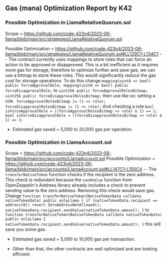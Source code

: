 ## Gas (mana) Optimization Report by K42

### Possible Optimization in LlamaRelativeQuorum.sol
Scope = https://github.com/code-423n4/2023-06-llama/blob/main/src/strategies/LlamaRelativeQuorum.sol

Possible Optimization = https://github.com/code-423n4/2023-06-llama/blob/main/src/strategies/LlamaRelativeQuorum.sol#LL129C1-L134C1
-- The contract currently uses mappings to store roles that can force an action to be approved or disapproved. This is a bit inefficient as it requires more gas for storage, therefore to optimize further and save gas, we can use a bitmap to store these roles. This would significantly reduce the gas cost for storage operations.
To do this change ``mapping(uint8 => bool) public forceApprovalRole;
mapping(uint8 => bool) public forceDisapprovalRole;`` to ``uint256 public forceApprovalRolesBitmap;
uint256 public forceDisapprovalRolesBitmap;`` then use like so: setting a role ``
forceApprovalRolesBitmap |= (1 << role);
forceDisapprovalRolesBitmap |= (1 << role);``
And checking a role
``bool isForceApprovalRole = ((forceApprovalRolesBitmap >> role) & 1) == 1;
bool isForceDisapprovalRole = ((forceDisapprovalRolesBitmap >> role) & 1) == 1;``

- Estimated gas saved =  5,000 to 20,000 gas per operation.

### Possible Optimization in LlamaAccount.sol
Scope = https://github.com/code-423n4/2023-06-llama/blob/main/src/accounts/LlamaAccount.sol
Possible Optimization = https://github.com/code-423n4/2023-06-llama/blob/main/src/accounts/LlamaAccount.sol#LL147C1-L150C4
-- The ``transferNativeToken`` function checks if the recipient is the zero address. This check is redundant because the ``sendValue`` function from OpenZeppelin's Address library already includes a check to prevent sending value to the zero address. Removing this check would save gas.
Change ``function transferNativeToken(NativeTokenData calldata nativeTokenData) public onlyLlama {
    if (nativeTokenData.recipient == address(0)) revert ZeroAddressNotAllowed();
    nativeTokenData.recipient.sendValue(nativeTokenData.amount);
}`` to ``function transferNativeToken(NativeTokenData calldata nativeTokenData) public onlyLlama {
    nativeTokenData.recipient.sendValue(nativeTokenData.amount);
}`` this will save you some gas. 

- Estimated gas saved = 5,000 to 10,000 gas per transaction.

- Other than that, the other contracts are well optimized and are looking efficient. 